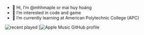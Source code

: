 - 👋 Hi, I’m @mhhmaple or mai huy hoàng
- 👀 I’m interested in code and game
- 🌱 I’m currently learning at American Polytechnic College (APC)

<!---
mhhmaple/mhhmaple is a ✨ special ✨ repository because its `README.md` (this file) appears on your GitHub profile.
You can click the Preview link to take a look at your changes.
--->
![recent played](https://spotify-recently-played-readme.vercel.app/api?user=31u3vof6auzf5t5gmfvccfsc2slq&unique={true|1|on|yes})
[![Apple Music GitHub profile](https://apple-music-github-profile.rayriffy.com/theme/dark.svg?uid=001400.e58395d6c2d4404799fa012b447dbd67.0626)
